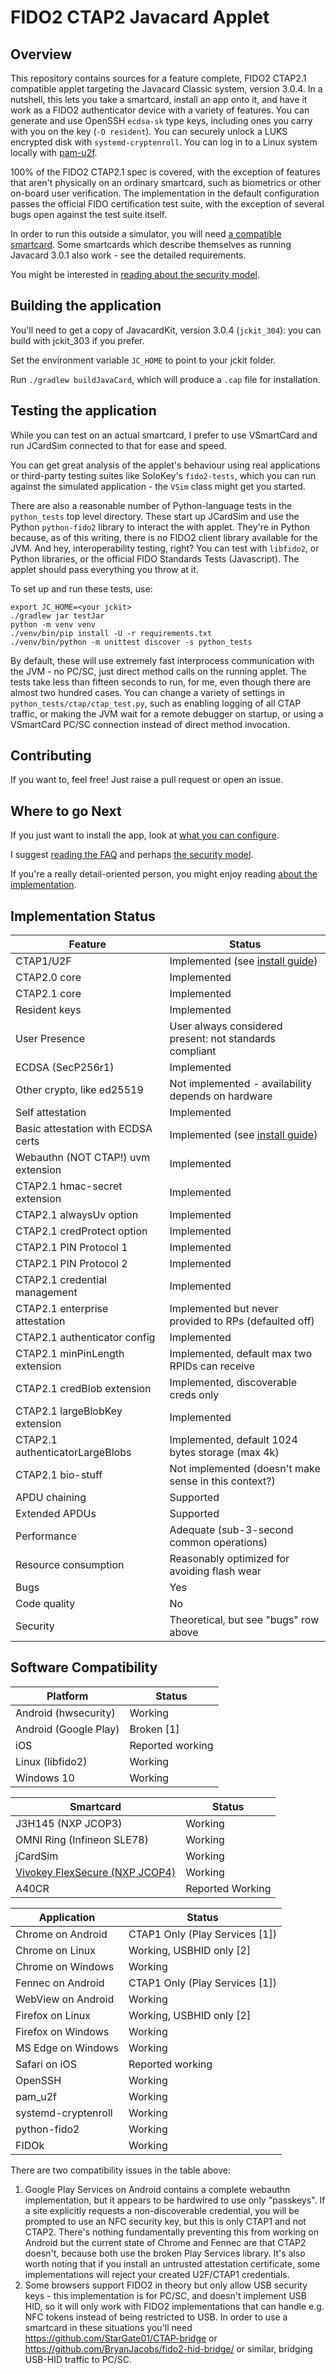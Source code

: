 # FIDO2 CTAP2 Javacard Applet

## Overview

This repository contains sources for a feature complete, FIDO2 CTAP2.1
compatible applet targeting the Javacard Classic system, version 3.0.4. In a
nutshell, this lets you take a smartcard, install an app onto it,
and have it work as a FIDO2 authenticator device with a variety of
features. You can generate and use OpenSSH `ecdsa-sk` type keys, including
ones you carry with you on the key (`-O resident`). You can securely unlock
a LUKS encrypted disk with `systemd-cryptenroll`. You can log in to a Linux
system locally with [pam-u2f](https://github.com/Yubico/pam-u2f).

100% of the FIDO2 CTAP2.1 spec is covered, with the exception of features
that aren't physically on an ordinary smartcard, such as biometrics or
other on-board user verification. The implementation in the default configuration
passes the official FIDO certification test suite, with the exception of several
bugs open against the test suite itself.

In order to run this outside a simulator, you will need
[a compatible smartcard](docs/requirements.md). Some smartcards which
describe themselves as running Javacard 3.0.1 also work - see the
detailed requirements.

You might be interested in [reading about the security model](docs/security_model.md).

## Building the application

You'll need to get a copy of JavacardKit, version 3.0.4 (`jckit_304`):
you can build with jckit_303 if you prefer.

Set the environment variable `JC_HOME` to point to your jckit folder.

Run `./gradlew buildJavaCard`, which will produce a `.cap` file
for installation.

## Testing the application

While you can test on an actual smartcard, I prefer to use VSmartCard
and run JCardSim connected to that for ease and speed.

You can get great analysis of the applet's behaviour using real applications
or third-party testing suites like SoloKey's `fido2-tests`, which you can run
against the simulated application - the `VSim` class might get you started.

There are also a reasonable number of Python-language tests in the
`python_tests` top level directory. These start up JCardSim and use the
Python `python-fido2` library to interact the with applet. They're in Python
because, as of this writing, there is no FIDO2 client library available for
the JVM. And hey, interoperability testing, right? You can test with `libfido2`,
or Python libraries, or the official FIDO Standards Tests (Javascript). The
applet should pass everything you throw at it.

To set up and run these tests, use:

```shell
export JC_HOME=<your jckit> 
./gradlew jar testJar
python -m venv venv
./venv/bin/pip install -U -r requirements.txt
./venv/bin/python -m unittest discover -s python_tests
```

By default, these will use extremely fast interprocess communication with the JVM -
no PC/SC, just direct method calls on the running applet. The tests take less than
fifteen seconds to run, for me, even though there are almost two hundred cases.
You can change a variety of settings in `python_tests/ctap/ctap_test.py`,
such as enabling logging of all CTAP traffic, or making the JVM wait for a remote
debugger on startup, or using a VSmartCard PC/SC connection instead of direct method
invocation.

## Contributing

If you want to, feel free! Just raise a pull request or open an issue.

## Where to go Next

If you just want to install the app, look at [what you can configure](docs/installation.md).

I suggest [reading the FAQ](docs/FAQ.md) and perhaps [the security model](docs/security_model.md).

If you're a really detail-oriented person, you might enjoy reading
[about the implementation](docs/implementation.md).

## Implementation Status

| Feature                            | Status                                                  |
|------------------------------------|---------------------------------------------------------|
| CTAP1/U2F                          | Implemented (see [install guide](docs/certs.md))        |
| CTAP2.0 core                       | Implemented                                             |
| CTAP2.1 core                       | Implemented                                             |
| Resident keys                      | Implemented                                             |
| User Presence                      | User always considered present: not standards compliant |
| ECDSA (SecP256r1)                  | Implemented                                             |
| Other crypto, like ed25519         | Not implemented - availability depends on hardware      |
| Self attestation                   | Implemented                                             |
| Basic attestation with ECDSA certs | Implemented (see [install guide](docs/certs.md))        |
| Webauthn (NOT CTAP!) uvm extension | Implemented                                             |
| CTAP2.1 hmac-secret extension      | Implemented                                             |
| CTAP2.1 alwaysUv option            | Implemented                                             |
| CTAP2.1 credProtect option         | Implemented                                             |
| CTAP2.1 PIN Protocol 1             | Implemented                                             |
| CTAP2.1 PIN Protocol 2             | Implemented                                             |
| CTAP2.1 credential management      | Implemented                                             |
| CTAP2.1 enterprise attestation     | Implemented but never provided to RPs (defaulted off)   |
| CTAP2.1 authenticator config       | Implemented                                             |
| CTAP2.1 minPinLength extension     | Implemented, default max two RPIDs can receive          |
| CTAP2.1 credBlob extension         | Implemented, discoverable creds only                    |
| CTAP2.1 largeBlobKey extension     | Implemented                                             |
| CTAP2.1 authenticatorLargeBlobs    | Implemented, default 1024 bytes storage (max 4k)        |
| CTAP2.1 bio-stuff                  | Not implemented (doesn't make sense in this context?)   |
| APDU chaining                      | Supported                                               |
| Extended APDUs                     | Supported                                               |
| Performance                        | Adequate (sub-3-second common operations)               |
| Resource consumption               | Reasonably optimized for avoiding flash wear            |
| Bugs                               | Yes                                                     |
| Code quality                       | No                                                      |
| Security                           | Theoretical, but see "bugs" row above                   |

## Software Compatibility

| Platform              | Status           |
|-----------------------|------------------|
| Android (hwsecurity)  | Working          |
| Android (Google Play) | Broken [1]       |
| iOS                   | Reported working |
| Linux (libfido2)      | Working          |
| Windows 10            | Working          |

| Smartcard                                                                         | Status           |
|-----------------------------------------------------------------------------------|------------------|
| J3H145 (NXP JCOP3)                                                                | Working          |
| OMNI Ring (Infineon SLE78)                                                        | Working          |
| jCardSim                                                                          | Working          |
| [Vivokey FlexSecure (NXP JCOP4)](https://dangerousthings.com/product/flexsecure/) | Working          |
| A40CR                                                                             | Reported Working |

| Application         | Status                         |
|---------------------|--------------------------------|
| Chrome on Android   | CTAP1 Only (Play Services [1]) |
| Chrome on Linux     | Working, USBHID only [2]       |
| Chrome on Windows   | Working                        |
| Fennec on Android   | CTAP1 Only (Play Services [1]) |
| WebView on Android  | Working                        |
| Firefox on Linux    | Working, USBHID only [2]       |
| Firefox on Windows  | Working                        |
| MS Edge on Windows  | Working                        |
| Safari on iOS       | Reported working               |
| OpenSSH             | Working                        |
| pam_u2f             | Working                        |
| systemd-cryptenroll | Working                        |
| python-fido2        | Working                        |
| FIDOk               | Working                        |

There are two compatibility issues in the table above:
1. Google Play Services on Android contains a complete webauthn implementation, but it appears to be
   hardwired to use only "passkeys". If a site explicitly requests a non-discoverable credential,
   you will be prompted to use an NFC security key, but this is only CTAP1 and not CTAP2. There's
   nothing fundamentally preventing this from working on Android but the current state of Chrome
   and Fennec are that CTAP2 doesn't, because both use the broken Play Services library. It's also
   worth noting that if you install an untrusted attestation certificate, some implementations will
   reject your created U2F/CTAP1 credentials.
1. Some browsers support FIDO2 in theory but only allow USB security keys - this implementation
   is for PC/SC, and doesn't implement USB HID, so it will only work with FIDO2
   implementations that can handle e.g. NFC tokens instead of being restricted to USB.
   In order to use a smartcard in these situations you'll need https://github.com/StarGate01/CTAP-bridge
   or https://github.com/BryanJacobs/fido2-hid-bridge/ or similar, bridging USB-HID traffic to
   PC/SC.
